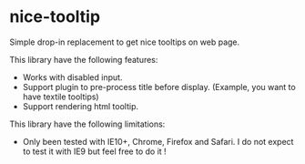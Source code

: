 nice-tooltip
============

Simple drop-in replacement to get nice tooltips on web page.

This library have the following features:

* Works with disabled input.
* Support plugin to pre-process title before display. (Example, you want to have textile tooltips)
* Support rendering html tooltip.

This library have the following limitations:
* Only been tested with IE10+, Chrome, Firefox and Safari. I do not expect to test it with IE9 but feel free to do it !